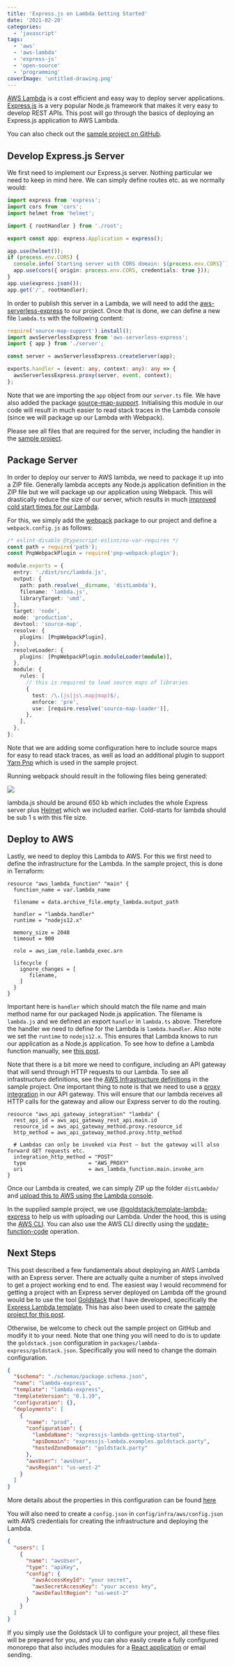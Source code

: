 ```yaml
---
title: 'Express.js on Lambda Getting Started'
date: '2021-02-20'
categories:
  - 'javascript'
tags:
  - 'aws'
  - 'aws-lambda'
  - 'express-js'
  - 'open-source'
  - 'programming'
coverImage: 'untitled-drawing.png'
---
```


[AWS Lambda](https://aws.amazon.com/lambda/) is a cost efficient and easy way to deploy server applications. [Express.js](https://expressjs.com/) is a very popular Node.js framework that makes it very easy to develop REST APIs. This post will go through the basics of deploying an Express.js application to AWS Lambda.

You can also check out the [sample project on GitHub](https://github.com/mxro/expressjs-lambda-example#expressjs-aws-lambda-sample-project).

## Develop Express.js Server

We first need to implement our Express.js server. Nothing particular we need to keep in mind here. We can simply define routes etc. as we normally would:

```typescript
import express from 'express';
import cors from 'cors';
import helmet from 'helmet';

import { rootHandler } from './root';

export const app: express.Application = express();

app.use(helmet());
if (process.env.CORS) {
  console.info(`Starting server with CORS domain: ${process.env.CORS}`);
  app.use(cors({ origin: process.env.CORS, credentials: true }));
}
app.use(express.json());
app.get('/', rootHandler);
```

In order to publish this server in a Lambda, we will need to add the [aws-serverless-express](https://www.npmjs.com/package/aws-serverless-express) to our project. Once that is done, we can define a new file `lambda.ts` with the following content:

```typescript
require('source-map-support').install();
import awsServerlessExpress from 'aws-serverless-express';
import { app } from './server';

const server = awsServerlessExpress.createServer(app);

exports.handler = (event: any, context: any): any => {
  awsServerlessExpress.proxy(server, event, context);
};
```

Note that we are importing the `app` object from our `server.ts` file. We have also added the package [source-map-support](https://www.npmjs.com/package/source-map-support). Initialising this module in our code will result in much easier to read stack traces in the Lambda console (since we will package up our Lambda with Webpack).

Please see all files that are required for the server, including the handler in the [sample project](https://github.com/mxro/expressjs-lambda-example/tree/main/packages/lambda-express/src).

## Package Server

In order to deploy our server to AWS lambda, we need to package it up into a ZIP file. Generally lambda accepts any Node.js application definition in the ZIP file but we will package up our application using Webpack. This will drastically reduce the size of our server, which results in much [improved cold start times for our Lambda](https://lumigo.io/blog/this-is-all-you-need-to-know-about-lambda-cold-starts/).

For this, we simply add the [webpack](https://www.npmjs.com/package/webpack) package to our project and define a `webpack.config.js` as follows:

```typescript
/* eslint-disable @typescript-eslint/no-var-requires */
const path = require('path');
const PnpWebpackPlugin = require('pnp-webpack-plugin');

module.exports = {
  entry: './dist/src/lambda.js',
  output: {
    path: path.resolve(__dirname, 'distLambda'),
    filename: 'lambda.js',
    libraryTarget: 'umd',
  },
  target: 'node',
  mode: 'production',
  devtool: 'source-map',
  resolve: {
    plugins: [PnpWebpackPlugin],
  },
  resolveLoader: {
    plugins: [PnpWebpackPlugin.moduleLoader(module)],
  },
  module: {
    rules: [
      // this is required to load source maps of libraries
      {
        test: /\.(js|js\.map|map)$/,
        enforce: 'pre',
        use: [require.resolve('source-map-loader')],
      },
    ],
  },
};
```

Note that we are adding some configuration here to include source maps for easy to read stack traces, as well as load an additional plugin to support [Yarn Pnp](https://yarnpkg.com/) which is used in the sample project.

Running webpack should result in the following files being generated:

[![](https://nexnet.files.wordpress.com/2021/02/distlambda.png?w=238)](https://nexnet.files.wordpress.com/2021/02/distlambda.png)

lambda.js should be around 650 kb which includes the whole Express server plus [Helmet](https://helmetjs.github.io/) which we included earlier. Cold-starts for lambda should be sub 1 s with this file size.

## Deploy to AWS

Lastly, we need to deploy this Lambda to AWS. For this we first need to define the infrastructure for the Lambda. In the sample project, this is done in Terraform:

```hcl
resource "aws_lambda_function" "main" {
  function_name = var.lambda_name

  filename = data.archive_file.empty_lambda.output_path

  handler = "lambda.handler"
  runtime = "nodejs12.x"

  memory_size = 2048
  timeout = 900

  role = aws_iam_role.lambda_exec.arn

  lifecycle {
    ignore_changes = [
       filename,
    ]
  }
}
```

Important here is `handler` which should match the file name and main method name for our packaged Node.js application. The filename is `lambda.js` and we defined an export `handler` in `lambda.ts` above. Therefore the handler we need to define for the Lambda is `lambda.handler`. Also note we set the `runtime` to `nodejs12.x`. This ensures that Lambda knows to run our application as a Node.js application. To see how to define a Lambda function manually, see [this post](https://medium.com/bam-lambda/tutorial-create-an-aws-lambda-function-with-node-js-37da059acaeb).

Note that there is a bit more we need to configure, including an API gateway that will send through HTTP requests to our Lambda. To see all infrastructure definitions, see the [AWS Infrastructure definitions](https://github.com/mxro/expressjs-lambda-example/tree/main/packages/lambda-express/infra/aws) in the sample project. One important thing to note is that we need to use a [proxy integration](https://docs.aws.amazon.com/apigateway/latest/developerguide/set-up-lambda-proxy-integrations.html) in our API gateway. This will ensure that our lambda receives all HTTP calls for the gateway and allow our Express server to do the routing.

```hcl
resource "aws_api_gateway_integration" "lambda" {
  rest_api_id = aws_api_gateway_rest_api.main.id
  resource_id = aws_api_gateway_method.proxy.resource_id
  http_method = aws_api_gateway_method.proxy.http_method

  # Lambdas can only be invoked via Post – but the gateway will also forward GET requests etc.
  integration_http_method = "POST"
  type                    = "AWS_PROXY"
  uri                     = aws_lambda_function.main.invoke_arn
}
```

Once our Lambda is created, we can simply ZIP up the folder `distLambda/` and [upload this to AWS using the Lambda console](https://docs.aws.amazon.com/lambda/latest/dg/nodejs-package.html).

In the supplied sample project, we use [@goldstack/template-lambda-express](https://www.npmjs.com/package/@goldstack/template-lambda-express) to help us with uploading our Lambda. Under the hood, this is using the [AWS CLI](https://github.com/goldstack/goldstack-lib/blob/master/packages/template-lambda-express/src/templateLambdaExpressDeploy.ts#L45). You can also use the AWS CLI directly using the [update-function-code](https://awscli.amazonaws.com/v2/documentation/api/latest/reference/lambda/update-function-code.html) operation.

## Next Steps

This post described a few fundamentals about deploying an AWS Lambda with an Express server. There are actually quite a number of steps involved to get a project working end to end. The easiest way I would recommend for getting a project with an Express server deployed on Lambda off the ground would be to use the tool [Goldstack](https://goldstack.party) that I have developed, specifically the [Express Lambda template](https://goldstack.party/templates/express-lambda). This has also been used to create the [sample project for this post](https://github.com/mxro/expressjs-lambda-example#expressjs-aws-lambda-sample-project).

Otherwise, be welcome to check out the sample project on GitHub and modify it to your need. Note that one thing you will need to do is to update the `goldstack.json` configuration in `packages/lambda-express/goldstack.json`. Specifically you will need to change the domain configuration.

```json
{
  "$schema": "./schemas/package.schema.json",
  "name": "lambda-express",
  "template": "lambda-express",
  "templateVersion": "0.1.19",
  "configuration": {},
  "deployments": [
    {
      "name": "prod",
      "configuration": {
        "lambdaName": "expressjs-lambda-getting-started",
        "apiDomain": "expressjs-lambda.examples.goldstack.party",
        "hostedZoneDomain": "goldstack.party"
      },
      "awsUser": "awsUser",
      "awsRegion": "us-west-2"
    }
  ]
}
```

More details about the properties in this configuration can be found [here](https://docs.goldstack.party/docs/modules/lambda-express#configure)

You will also need to create a `config.json` in `config/infra/aws/config.json` with AWS credentials for creating the infrastructure and deploying the Lambda.

```json
{
  "users": [
    {
      "name": "awsUser",
      "type": "apiKey",
      "config": {
        "awsAccessKeyId": "your secret",
        "awsSecretAccessKey": "your access key",
        "awsDefaultRegion": "us-west-2"
      }
    }
  ]
}
```

If you simply use the Goldstack UI to configure your project, all these files will be prepared for you, and you can also easily create a fully configured monorepo that also includes modules for a [React application](https://goldstack.party/templates/nextjs) or email sending.
